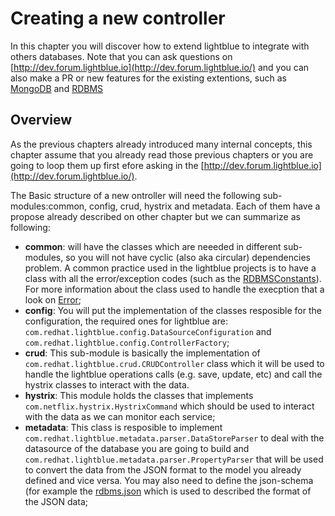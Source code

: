 # Creating a new controller
In this chapter you will discover how to extend lightblue to integrate with others databases. Note that you can ask questions on [http://dev.forum.lightblue.io](http://dev.forum.lightblue.io/) and you can also make a PR or new features for the existing extentions, such as [MongoDB](https://github.com/lightblue-platform/lightblue-mongo) and [RDBMS](https://github.com/lightblue-platform/lightblue-rdbms)

## Overview

As the previous chapters already introduced many internal concepts, this chapter assume that you already read those previous chapters or you are going to loop them up first  efore asking in the [http://dev.forum.lightblue.io](http://dev.forum.lightblue.io/).

The Basic structure of a new ontroller will need the following sub-modules:common, config, crud, hystrix and metadata. Each of them have a propose already described on other chapter but we can summarize as following:
* **common**: will have the classes which are neeeded in different sub-modules, so you will not have cyclic (also aka circular) dependencies problem. A common practice used in the lightblue projects is to have a class with all the error/exception codes (such as the [RDBMSConstants](https://github.com/lightblue-platform/lightblue-rdbms/blob/master/common/src/main/java/com/redhat/lightblue/common/rdbms/RDBMSConstants.java)). For more information about the class used to handle the execption that a look on [Error](https://github.com/lightblue-platform/lightblue-core/blob/master/util/src/main/java/com/redhat/lightblue/util/Error.java);
* **config**: You will put the implementation of the classes resposible for the configuration, the required ones for lightblue are: `com.redhat.lightblue.config.DataSourceConfiguration` and `com.redhat.lightblue.config.ControllerFactory`;
* **crud**: This sub-module is basically the implementation of `com.redhat.lightblue.crud.CRUDController` class which it will be used to handle the lightblue operations calls (e.g. save, update, etc) and call the hystrix classes to interact with the data.
* **hystrix**: This module holds the classes that implements `com.netflix.hystrix.HystrixCommand` which should be used to interact with the data as we can monitor each service;
* **metadata**: This class is resposible to implement `com.redhat.lightblue.metadata.parser.DataStoreParser` to deal with the datasource of the database you are going to build and `com.redhat.lightblue.metadata.parser.PropertyParser` that will be used to convert the data from the JSON format to the model you already defined and vice versa. You may also need to define the json-schema (for example the [rdbms.json](https://github.com/lightblue-platform/lightblue-rdbms/blob/master/metadata/src/main/resources/json-schema/metadata/rdbms/model/rdbms.json) which is used to described the format of the JSON data;

